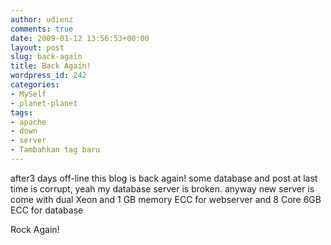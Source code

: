 ```yaml
---
author: udienz
comments: true
date: 2009-01-12 13:56:53+00:00
layout: post
slug: back-again
title: Back Again!
wordpress_id: 242
categories:
- MySelf
- planet-planet
tags:
- apache
- down
- server
- Tambahkan tag baru
---
```


after3 days off-line this blog is back again! some database and post at last time is corrupt, yeah my database server is broken. anyway new server is come with dual Xeon and 1 GB memory ECC for webserver and 8 Core 6GB ECC for database

Rock Again!
